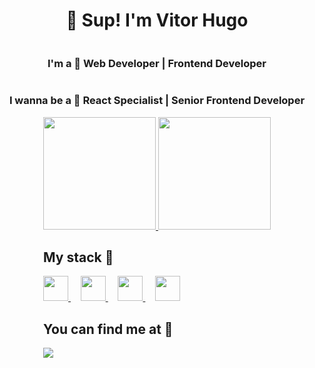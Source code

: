 <div style="display: flex; flex-direction: column; align-items: center;" markdown="1">

# 👋 Sup! I'm Vitor Hugo	
### I'm a 🚀 **Web Developer | Frontend Developer**	
### I wanna be a 🎯 **React Specialist | Senior Frontend Developer**

<div style="max-width: 100%; display: block;">
<a align="center" href="https://github.com/vhrita">
<img height="180em" src="https://github-readme-stats.vercel.app/api?username=vhrita&count_private=true&show_icons=true&hide=contribs&custom_title=My+GitHub+Stats&theme=dracula" />
<img height="180em" src="https://github-readme-stats.vercel.app/api/top-langs/?username=vhrita&layout=compact&theme=dracula&langs_count=5&exclude_repo=vhrita,python-cleaner,vhrita.github.io" />
</a>
<div>

## My stack 🚀

<div width="100%">
<a href='https://www.react.org/'>
<img src="https://cdn.jsdelivr.net/gh/devicons/devicon/icons/react/react-original.svg" height="40px" />
</a>
&nbsp;
&nbsp;
<a href='https://developer.mozilla.org/en-US/docs/Web/JavaScript'>
<img src="https://cdn.jsdelivr.net/gh/devicons/devicon/icons/javascript/javascript-original.svg" height="40px" />
</a>
&nbsp;
&nbsp;
<a href='https://nodejs.org/'>
<img src="https://cdn.jsdelivr.net/gh/devicons/devicon/icons/nodejs/nodejs-original.svg" height="40px" />
</a>
&nbsp;
&nbsp;
<a href='https://sass-lang.com/'>
<img src="https://cdn.jsdelivr.net/gh/devicons/devicon/icons/sass/sass-original.svg" height="40px" />
</a>
</div>
</div>

## You can find me at 🔎
<a href="https://www.linkedin.com/in/vitor-rita/" target="_blank"><img src="https://img.shields.io/badge/-LinkedIn-%230077B5?style=for-the-badge&logo=linkedin&logoColor=white" target="_blank"></a> 
